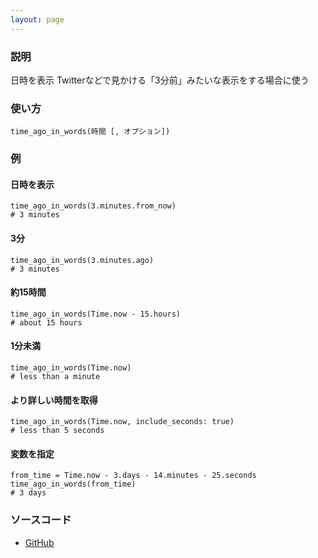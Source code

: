 ```yaml
---
layout: page
---
```

### 説明
日時を表示
Twitterなどで見かける「3分前」みたいな表示をする場合に使う

### 使い方
    time_ago_in_words(時間 [, オプション])

### 例
#### 日時を表示
    time_ago_in_words(3.minutes.from_now)
    # 3 minutes

#### 3分
    time_ago_in_words(3.minutes.ago)
    # 3 minutes

#### 約15時間
    time_ago_in_words(Time.now - 15.hours)
    # about 15 hours

#### 1分未満
    time_ago_in_words(Time.now)
    # less than a minute

#### より詳しい時間を取得
    time_ago_in_words(Time.now, include_seconds: true)
    # less than 5 seconds

#### 変数を指定
    from_time = Time.now - 3.days - 14.minutes - 25.seconds
    time_ago_in_words(from_time)
    # 3 days

### ソースコード
* [GitHub](https://github.com/rails/rails/blob/f33d52c95217212cbacc8d5e44b5a8e3cdc6f5b3/actionview/lib/action_view/helpers/date_helper.rb#L176)